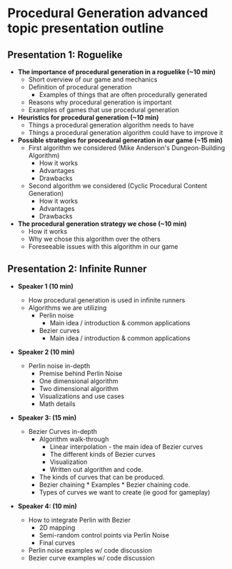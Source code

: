 # Procedural Generation advanced topic presentation outline

## Presentation 1: Roguelike

* **The importance of procedural generation in a roguelike (~10 min)**
	* Short overview of our game and mechanics
	* Definition of procedural generation
		* Examples of things that are often procedurally generated
	* Reasons why procedural generation is important
	* Examples of games that use procedural generation
* **Heuristics for procedural generation (~10 min)**
	* Things a procedural generation algorithm needs to have
	* Things a procedural generation algorithm could have to improve it
* **Possible strategies for procedural generation in our game (~15 min)**
	* First algorithm we considered (Mike Anderson's Dungeon-Building Algorithm)
		* How it works
		* Advantages
		* Drawbacks
	* Second algorithm we considered (Cyclic Procedural Content Generation)
		* How it works
		* Advantages
		* Drawbacks
* **The procedural generation strategy we chose (~10 min)**
	* How it works
	* Why we chose this algorithm over the others
	* Foreseeable issues with this algorithm in our game

## Presentation 2: Infinite Runner

* **Speaker 1 (10 min)**
	* How procedural generation is used in infinite runners
	* Algorithms we are utilizing
		* Perlin noise
			* Main idea / introduction & common applications
		* Bezier curves
			* Main idea / introduction & common applications

* **Speaker 2 (10 min)**
	* Perlin noise in-depth
		* Premise behind Perlin Noise
		* One dimensional algorithm
		* Two dimensional algorithm
		* Visualizations and use cases
		* Math details

* **Speaker 3: (15 min)**
	* Bezier Curves in-depth
		* Algorithm walk-through
			* Linear interpolation - the main idea of Bezier curves
			* The different kinds of Bezier curves
			* Visualization
			* Written out algorithm and code.
		* The kinds of curves that can be produced.
		* Bezier chaining
				* Examples
				* Bezier chaining code.
		* Types of curves we want to create (ie good for gameplay)

* **Speaker 4: (10 min)**
	* How to integrate Perlin with Bezier
		* 2D mapping
		* Semi-random control points via Perlin Noise
		* Final curves
	* Perlin noise examples w/ code discussion
	* Bezier curve examples w/ code discussion
